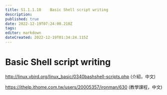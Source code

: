 ```yaml
---
title: S1.1.1.10	Basic Shell script writing
description: 
published: true
date: 2022-12-19T07:24:00.210Z
tags: 
editor: markdown
dateCreated: 2022-12-19T01:34:24.115Z
---
```


# Basic Shell script writing
http://linux.vbird.org/linux_basic/0340bashshell-scripts.php   (介紹，中文)

https://ithelp.ithome.com.tw/users/20005357/ironman/630 (教學課程，中文)
